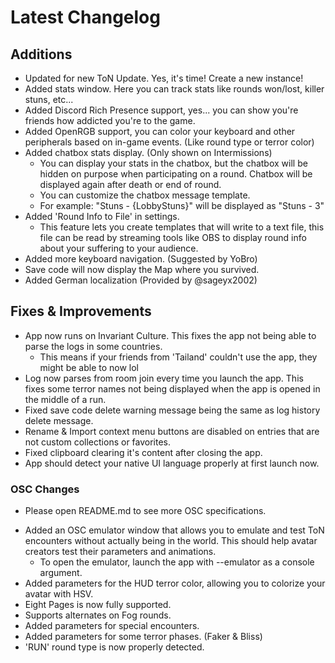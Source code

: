 ﻿# Latest Changelog

## Additions
- Updated for new ToN Update. Yes, it's time! Create a new instance!
- Added stats window. Here you can track stats like rounds won/lost, killer stuns, etc...
- Added Discord Rich Presence support, yes... you can show you're friends how addicted you're to the game.
- Added OpenRGB support, you can color your keyboard and other peripherals based on in-game events. (Like round type or terror color)
- Added chatbox stats display. (Only shown on Intermissions)
	- You can display your stats in the chatbox, but the chatbox will be hidden on purpose when participating on a round. Chatbox will be displayed again after death or end of round.
	- You can customize the chatbox message template.
	- For example: "Stuns - {LobbyStuns}" will be displayed as "Stuns - 3"
- Added 'Round Info to File' in settings.
	- This feature lets you create templates that will write to a text file, this file can be read by streaming tools like OBS to display round info about your suffering to your audience.
- Added more keyboard navigation. (Suggested by YoBro)
- Save code will now display the Map where you survived.
- Added German localization (Provided by @sageyx2002)

## Fixes & Improvements
- App now runs on Invariant Culture. This fixes the app not being able to parse the logs in some countries.
	- This means if your friends from 'Tailand' couldn't use the app, they might be able to now lol
- Log now parses from room join every time you launch the app. This fixes some terror names not being displayed when the app is opened in the middle of a run.
- Fixed save code delete warning message being the same as log history delete message.
- Rename & Import context menu buttons are disabled on entries that are not custom collections or favorites.
- Fixed clipboard clearing it's content after closing the app.
- App should detect your native UI language properly at first launch now.

### OSC Changes
* Please open README.md to see more OSC specifications.
- Added an OSC emulator window that allows you to emulate and test ToN encounters without actually being in the world. This should help avatar creators test their parameters and animations.
	- To open the emulator, launch the app with --emulator as a console argument.
- Added parameters for the HUD terror color, allowing you to colorize your avatar with HSV.
- Eight Pages is now fully supported.
- Supports alternates on Fog rounds.
- Added parameters for special encounters.
- Added parameters for some terror phases. (Faker & Bliss)
- 'RUN' round type is now properly detected.